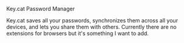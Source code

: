 Key.cat Password Manager

Key.cat saves all your passwords, synchronizes them across all your devices, and lets you share them with others. 
Currently there are no extensions for browsers but it's something I want to add.

